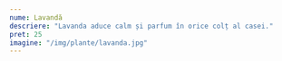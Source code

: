 ```yaml
---
nume: Lavandă
descriere: "Lavanda aduce calm și parfum în orice colț al casei."
pret: 25
imagine: "/img/plante/lavanda.jpg"
---
```

